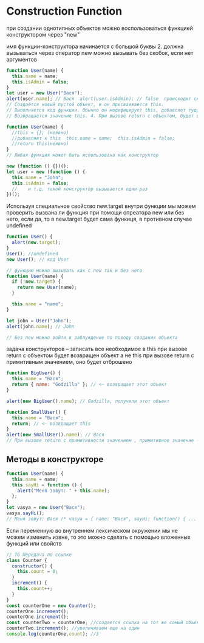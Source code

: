 # Construction Function

при создании однотипных объектов можно воспользоваться функцией конструктором через "new"

имя функции-конструктора начинается с большой буквы 2. должна вызываться через оператор new
можно вызывать без скобок, если нет аргументов

```js
function User(name) {
  this.name = name;
  this.isAdmin = false;
}
let user = new User("Вася");
alert(user.name); // Вася  alert(user.isAdmin); // false  происходит следующее:
// Создаётся новый пустой объект, и он присваивается this.
// Выполняется код функции. Обычно он модифицирует this, добавляет туда новые свойства.
// Возвращается значение this. 4. При вызове return с объектом, будет возвращён объект, а не this

function User(name) {
  //this = {}; (неявно)
  //добавляет к this  this.name = name;  this.isAdmin = false;
  //return this(неявно)
}
// Любая функция может быть использована как конструктор

new (function () {})();
let user = new (function () {
  this.name = "John";
  this.isAdmin = false;
  //	и т.д. такой конструктор вызывается один раз
})();
```

Используя специальное свойство new.target внутри функции мы можем проверить вызвана ли функция при помощи опреатора new или без него, если да, то в new.target будет сама функиця, в противном случае undefined

```js
function User() {
  alert(new.target);
}
User(); //undefined
new User(); // код User

// функцию можно вызывать как с new так и без него
function User(name) {
  if (!new.target) {
    return new User(name);
  }

  this.name = "name";
}

let john = User("John");
alert(john.name); // John

// Без new можно войти в заблуждение по поводу создания объекта
```

задача конструкторов – записать все необходимое в this
при вызове return с объектом будет возвращен объект а не this при вызове return с примитивным значением, оно будет отброшено

```js
function BigUser() {
  this.name = "Вася";
  return { name: "Godzilla" }; // <— возвращает этот объект
}

alert(new BigUser().name); // Godzilla, получили этот объект

function SmallUser() {
  this.name = "Вася";
  return; // <— возвращает this
}
alert(new SmallUser().name); // Вася
// При вызове return с примитивности значением , примитивное значение - отбросится
```

## Методы в конструкторе

```js
function User(name) {
  this.name = name;
  this.sayHi = function () {
    alert("Меня зовут: " + this.name);
  };
}
let vasya = new User("Вася");
vasya.sayHi();
// Меня зовут: Вася /* vasya = { name: "Вася", sayHi: function() { ... } }*/
```

Если переменную во внутреннем лексическом окружении мы не можем изменить извне, то это
можно сделать с помощью вложенных функций или свойств

```js
// TG Передача по ссылке
class Counter {
  constructor() {
    this.count = 0;
  }
  increment() {
    this.count++;
  }
}
const counterOne = new Counter();
counterOne.increment();
counterOne.increment();
const counterTwo = counterOne; //создается ссылка на тот же самый объект
counterTwo.increment(); //увеличиваем еще на один
console.log(counterOne.count); //3
```
